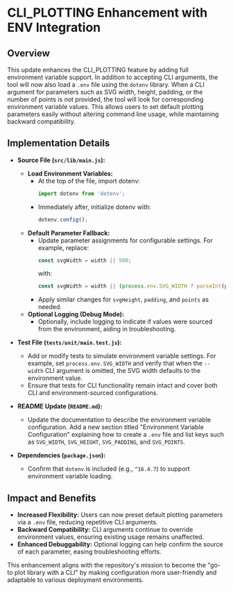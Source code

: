 # CLI_PLOTTING Enhancement with ENV Integration

## Overview
This update enhances the CLI_PLOTTING feature by adding full environment variable support. In addition to accepting CLI arguments, the tool will now also load a `.env` file using the `dotenv` library. When a CLI argument for parameters such as SVG width, height, padding, or the number of points is not provided, the tool will look for corresponding environment variable values. This allows users to set default plotting parameters easily without altering command line usage, while maintaining backward compatibility.

## Implementation Details
- **Source File (`src/lib/main.js`):**
  - **Load Environment Variables:**
    - At the top of the file, import dotenv:
      ```js
      import dotenv from 'dotenv';
      ```
    - Immediately after, initialize dotenv with:
      ```js
      dotenv.config();
      ```
  - **Default Parameter Fallback:**
    - Update parameter assignments for configurable settings. For example, replace:
      ```js
      const svgWidth = width || 500;
      ```
      with:
      ```js
      const svgWidth = width || (process.env.SVG_WIDTH ? parseInt(process.env.SVG_WIDTH, 10) : 500);
      ```
    - Apply similar changes for `svgHeight`, `padding`, and `points` as needed.
  - **Optional Logging (Debug Mode):**
    - Optionally, include logging to indicate if values were sourced from the environment, aiding in troubleshooting.

- **Test File (`tests/unit/main.test.js`):**
  - Add or modify tests to simulate environment variable settings. For example, set `process.env.SVG_WIDTH` and verify that when the `--width` CLI argument is omitted, the SVG width defaults to the environment value.
  - Ensure that tests for CLI functionality remain intact and cover both CLI and environment-sourced configurations.

- **README Update (`README.md`):**
  - Update the documentation to describe the environment variable configuration. Add a new section titled "Environment Variable Configuration" explaining how to create a `.env` file and list keys such as `SVG_WIDTH`, `SVG_HEIGHT`, `SVG_PADDING`, and `SVG_POINTS`.

- **Dependencies (`package.json`):**
  - Confirm that `dotenv` is included (e.g., `^16.4.7`) to support environment variable loading.

## Impact and Benefits
- **Increased Flexibility:** Users can now preset default plotting parameters via a `.env` file, reducing repetitive CLI arguments.
- **Backward Compatibility:** CLI arguments continue to override environment values, ensuring existing usage remains unaffected.
- **Enhanced Debuggability:** Optional logging can help confirm the source of each parameter, easing troubleshooting efforts.

This enhancement aligns with the repository's mission to become the "go-to plot library with a CLI" by making configuration more user-friendly and adaptable to various deployment environments.
